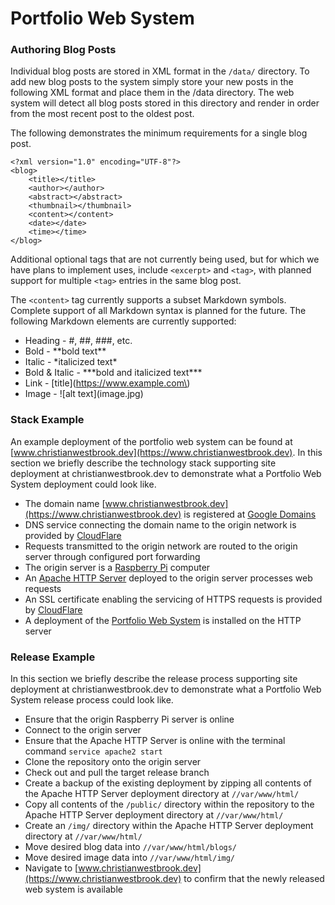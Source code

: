 # Portfolio Web System

### Authoring Blog Posts

Individual blog posts are stored in XML format in the `/data/` directory. To add new blog posts to the system simply store your new posts in the following XML format and place them in the /data directory. The web system will detect all blog posts stored in this directory and render in order from the most recent post to the oldest post.

The following demonstrates the minimum requirements for a single blog post.

```
<?xml version="1.0" encoding="UTF-8"?>
<blog>
	<title></title>
	<author></author>
	<abstract></abstract>
	<thumbnail></thumbnail>
	<content></content>
	<date></date>
	<time></time>
</blog>
```

Additional optional tags that are not currently being used, but for which we have plans to implement uses, include `<excerpt>` and `<tag>`, with planned support for multiple `<tag>` entries in the same blog post.  

The `<content>` tag currently supports a subset Markdown symbols. Complete support of all Markdown syntax is planned for the future. The following Markdown elements are currently supported:

- Heading - #, ##, ###, etc.
- Bold - \*\*bold text\*\*
- Italic - \*italicized text\*
- Bold & Italic - \*\*\*bold and italicized text\*\*\*
- Link - \[title\]\(https://www.example.com\)
- Image - !\[alt text\]\(image.jpg\)

### Stack Example

An example deployment of the portfolio web system can be found at [www.christianwestbrook.dev](https://www.christianwestbrook.dev). In this section we briefly describe the technology stack supporting site deployment at christianwestbrook.dev to demonstrate what a Portfolio Web System deployment could look like.  

- The domain name [www.christianwestbrook.dev](https://www.christianwestbrook.dev) is registered at [Google Domains](https://domains.google/)
- DNS service connecting the domain name to the origin network is provided by [CloudFlare](https://www.cloudflare.com/)
- Requests transmitted to the origin network are routed to the origin server through configured port forwarding
- The origin server is a [Raspberry Pi](https://www.raspberrypi.com/) computer
- An [Apache HTTP Server](https://httpd.apache.org/) deployed to the origin server processes web requests
- An SSL certificate enabling the servicing of HTTPS requests is provided by [CloudFlare](https://www.cloudflare.com/)
- A deployment of the [Portfolio Web System](https://github.com/christian-westbrook/portfolio-web-system) is installed on the HTTP server

### Release Example

In this section we briefly describe the release process supporting site deployment at christianwestbrook.dev to demonstrate what a Portfolio Web System release process could look like.

- Ensure that the origin Raspberry Pi server is online
- Connect to the origin server
- Ensure that the Apache HTTP Server is online with the terminal command `service apache2 start`
- Clone the repository onto the origin server
- Check out and pull the target release branch
- Create a backup of the existing deployment by zipping all contents of the Apache HTTP Server deployment directory at `//var/www/html/`
- Copy all contents of the `/public/` directory within the repository to the Apache HTTP Server deployment directory at `//var/www/html/`
- Create an `/img/` directory within the Apache HTTP Server deployment directory at `//var/www/html/`
- Move desired blog data into `//var/www/html/blogs/`
- Move desired image data into `//var/www/html/img/`
- Navigate to [www.christianwestbrook.dev](https://www.christianwestbrook.dev) to confirm that the newly released web system is available